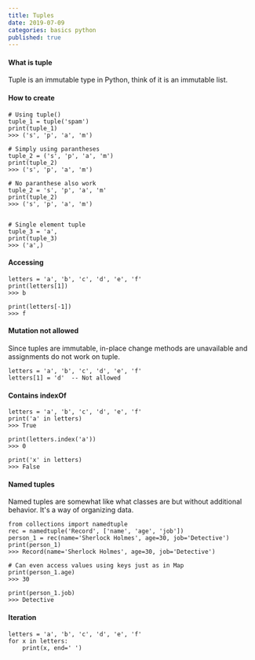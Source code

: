 ```yaml
---
title: Tuples
date: 2019-07-09
categories: basics python
published: true
---  
```


#### What is tuple

Tuple is an immutable type in Python, think of it is an immutable list.

#### How to create  

```
# Using tuple()
tuple_1 = tuple('spam')
print(tuple_1)
>>> ('s', 'p', 'a', 'm')

# Simply using parantheses
tuple_2 = ('s', 'p', 'a', 'm')
print(tuple_2)
>>> ('s', 'p', 'a', 'm')

# No paranthese also work
tuple_2 = 's', 'p', 'a', 'm'
print(tuple_2)
>>> ('s', 'p', 'a', 'm')


# Single element tuple
tuple_3 = 'a',
print(tuple_3)
>>> ('a',)
```  

#### Accessing  
```
letters = 'a', 'b', 'c', 'd', 'e', 'f'
print(letters[1])
>>> b

print(letters[-1])
>>> f
```

#### Mutation not allowed

Since tuples are immutable, in-place change methods are unavailable and assignments do not work on tuple.
```
letters = 'a', 'b', 'c', 'd', 'e', 'f'
letters[1] = 'd'  -- Not allowed
```

#### Contains indexOf

```
letters = 'a', 'b', 'c', 'd', 'e', 'f'
print('a' in letters)
>>> True

print(letters.index('a'))
>>> 0

print('x' in letters)
>>> False
```

#### Named tuples
Named tuples are somewhat like what classes are but without additional behavior. It's a way of organizing data.

```
from collections import namedtuple
rec = namedtuple('Record', ['name', 'age', 'job'])
person_1 = rec(name='Sherlock Holmes', age=30, job='Detective')
print(person_1)
>>> Record(name='Sherlock Holmes', age=30, job='Detective')

# Can even access values using keys just as in Map
print(person_1.age)
>>> 30

print(person_1.job)
>>> Detective
```

#### Iteration

```
letters = 'a', 'b', 'c', 'd', 'e', 'f'
for x in letters:
    print(x, end=' ')
```

